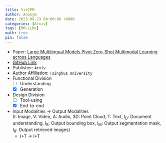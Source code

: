 ```yaml
---
title: VisCPM
author: Anonym
date: 2023-08-23 00:00:00 +0800
categories: [Arxiv]
tags: [MM-LLMs]
math: true
pin: false
---
```


- Paper: [Large Multilingual Models Pivot Zero-Shot Multimodal Learning across Languages](https://arxiv.org/abs/2308.12038)
- [GitHub Link](https://github.com/OpenBMB/VisCPM)
- Publisher: `Arxiv`
- Author Affiliation: `Tsinghua University`
- Functional Division
  + [ ] Understanding
  + [x] Generation
- Design Division
  + [ ] Tool-using
  + [x] End-to-end
- Input Modalities $\rightarrow$ Output Modalities <br />(I: Image, V: Video, A: Audio, 3D: Point Cloud, T: Text, I<sub>D</sub>: Document understanding, I<sub>B</sub>: Output bounding box, I<sub>M</sub>: Output segmentation mask, I<sub>R</sub>: Output retrieved images)
  + I+T $\rightarrow$ I+T

